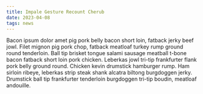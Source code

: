 ```yaml
---
title: Impale Gesture Recount Cherub
date: 2023-04-08
tags: news
---
```


Bacon ipsum dolor amet pig pork belly bacon short loin, fatback jerky beef jowl.  Filet mignon pig pork chop, fatback meatloaf turkey rump ground round tenderloin.  Ball tip brisket tongue salami sausage meatball t-bone bacon fatback short loin pork chicken.  Leberkas jowl tri-tip frankfurter flank pork belly ground round.  Chicken kevin drumstick hamburger rump.  Ham sirloin ribeye, leberkas strip steak shank alcatra biltong burgdoggen jerky.  Drumstick ball tip frankfurter tenderloin burgdoggen tri-tip boudin, meatloaf andouille.